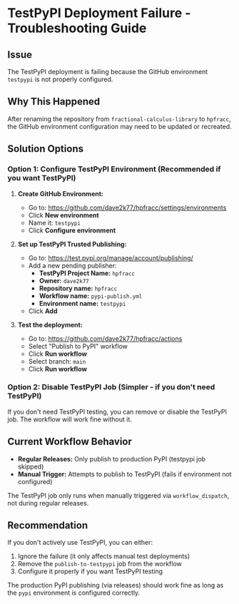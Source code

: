 # TestPyPI Deployment Failure - Troubleshooting Guide

## Issue

The TestPyPI deployment is failing because the GitHub environment `testpypi` is not properly configured.

## Why This Happened

After renaming the repository from `fractional-calculus-library` to `hpfracc`, the GitHub environment configuration may need to be updated or recreated.

## Solution Options

### Option 1: Configure TestPyPI Environment (Recommended if you want TestPyPI)

1. **Create GitHub Environment:**
   - Go to: https://github.com/dave2k77/hpfracc/settings/environments
   - Click **New environment**
   - Name it: `testpypi`
   - Click **Configure environment**

2. **Set up TestPyPI Trusted Publishing:**
   - Go to: https://test.pypi.org/manage/account/publishing/
   - Add a new pending publisher:
     - **TestPyPI Project Name:** `hpfracc`
     - **Owner:** `dave2k77`
     - **Repository name:** `hpfracc`
     - **Workflow name:** `pypi-publish.yml`
     - **Environment name:** `testpypi`
   - Click **Add**

3. **Test the deployment:**
   - Go to: https://github.com/dave2k77/hpfracc/actions
   - Select "Publish to PyPI" workflow
   - Click **Run workflow**
   - Select branch: `main`
   - Click **Run workflow**

### Option 2: Disable TestPyPI Job (Simpler - if you don't need TestPyPI)

If you don't need TestPyPI testing, you can remove or disable the TestPyPI job. The workflow will work fine without it.

## Current Workflow Behavior

- **Regular Releases:** Only publish to production PyPI (testpypi job skipped)
- **Manual Trigger:** Attempts to publish to TestPyPI (fails if environment not configured)

The TestPyPI job only runs when manually triggered via `workflow_dispatch`, not during regular releases.

## Recommendation

If you don't actively use TestPyPI, you can either:
1. Ignore the failure (it only affects manual test deployments)
2. Remove the `publish-to-testpypi` job from the workflow
3. Configure it properly if you want TestPyPI testing

The production PyPI publishing (via releases) should work fine as long as the `pypi` environment is configured correctly.

